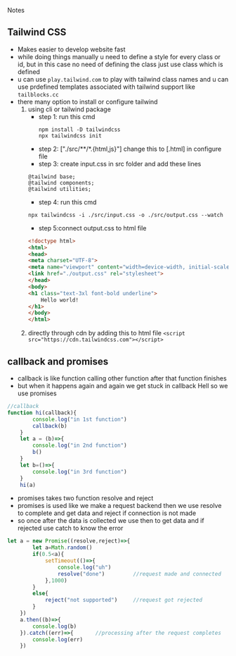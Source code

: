 Notes
## Tailwind CSS
* Makes easier to develop website fast
* while doing things manually u need to define a style for every class or id, but in this case no need of defining the class just use class which is defined
* u can use `play.tailwind.com` to play with tailwind class names and u can use prdefined templates associated with tailwind support like `tailblocks.cc`
* there many option to install or configure tailwind 
    1. using cli or tailwind package
        * step 1: run this cmd
            ```
            npm install -D tailwindcss
            npx tailwindcss init
            ```
        * step 2: ["./src/**/*.{html,js}"] change this to [.html] in configure file 
        * step 3: create input.css in src folder and add these lines
        ```
        @tailwind base;
        @tailwind components;
        @tailwind utilities;
        ```
        * step 4: run this cmd
        ```
        npx tailwindcss -i ./src/input.css -o ./src/output.css --watch
        ```
        * step 5:connect output.css to html file
        ```html
        <!doctype html>
        <html>
        <head>
        <meta charset="UTF-8">
        <meta name="viewport" content="width=device-width, initial-scale=1.0">
        <link href="./output.css" rel="stylesheet">
        </head>
        <body>
        <h1 class="text-3xl font-bold underline">
            Hello world!
        </h1>
        </body>
        </html>
        ```
    2. directly through cdn by adding this to html file `<script src="https://cdn.tailwindcss.com"></script>`
## callback and promises
* callback is like function calling other function after that function finishes 
* but when it happens again and again we get stuck in callback Hell so we use promises
```js
//callback
function hi(callback){
        console.log("in 1st function")
        callback(b)
    }
    let a = (b)=>{
        console.log("in 2nd function")
        b()
    }
    let b=()=>{
        console.log("in 3rd function")
    }
    hi(a)
```
* promises takes two function resolve and reject 
* promises is used like we make a request backend then we use resolve to complete and get data and reject if connection is not made
* so once after the data is collected we use then to get data and if rejected use catch to know the error
```js
let a = new Promise((resolve,reject)=>{
        let a=Math.random()
        if(0.5<a){
            setTimeout(()=>{
                console.log("uh")
                resolve("done")         //request made and connected
            },1000)
        }
        else{
            reject("not supported")     //request got rejected
        }
    })
    a.then((b)=>{
        console.log(b)
    }).catch((err)=>{       //processing after the request completes
        console.log(err)
    })
```